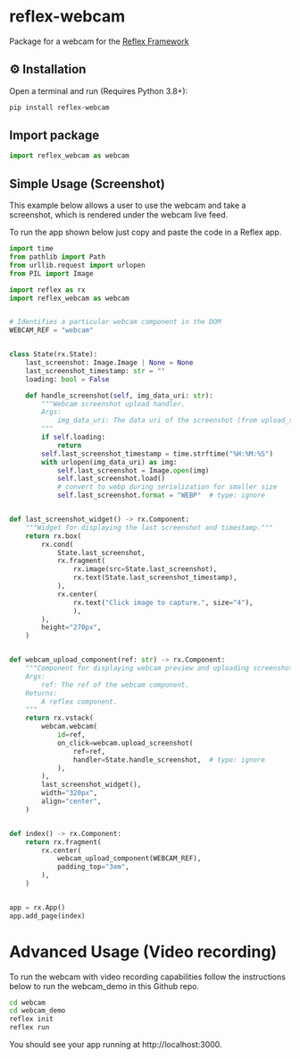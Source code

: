 # reflex-webcam

Package for a webcam for the [Reflex Framework](https://github.com/reflex-dev/reflex)


## ⚙️ Installation

Open a terminal and run (Requires Python 3.8+):

```bash
pip install reflex-webcam
```

## Import package

```python
import reflex_webcam as webcam
```

## Simple Usage (Screenshot)

This example below allows a user to use the webcam and take a screenshot, which is rendered under the webcam live feed.

To run the app shown below just copy and paste the code in a Reflex app. 

```python
import time
from pathlib import Path
from urllib.request import urlopen
from PIL import Image

import reflex as rx
import reflex_webcam as webcam


# Identifies a particular webcam component in the DOM
WEBCAM_REF = "webcam"


class State(rx.State):
    last_screenshot: Image.Image | None = None
    last_screenshot_timestamp: str = ""
    loading: bool = False

    def handle_screenshot(self, img_data_uri: str):
        """Webcam screenshot upload handler.
        Args:
            img_data_uri: The data uri of the screenshot (from upload_screenshot).
        """
        if self.loading:
            return
        self.last_screenshot_timestamp = time.strftime("%H:%M:%S")
        with urlopen(img_data_uri) as img:
            self.last_screenshot = Image.open(img)
            self.last_screenshot.load()
            # convert to webp during serialization for smaller size
            self.last_screenshot.format = "WEBP"  # type: ignore


def last_screenshot_widget() -> rx.Component:
    """Widget for displaying the last screenshot and timestamp."""
    return rx.box(
        rx.cond(
            State.last_screenshot,
            rx.fragment(
                rx.image(src=State.last_screenshot),
                rx.text(State.last_screenshot_timestamp),
            ),
            rx.center(
                rx.text("Click image to capture.", size="4"),
                ),
        ),
        height="270px",
    )


def webcam_upload_component(ref: str) -> rx.Component:
    """Component for displaying webcam preview and uploading screenshots.
    Args:
        ref: The ref of the webcam component.
    Returns:
        A reflex component.
    """
    return rx.vstack(
        webcam.webcam(
            id=ref,
            on_click=webcam.upload_screenshot(
                ref=ref,
                handler=State.handle_screenshot,  # type: ignore
            ),
        ),
        last_screenshot_widget(),
        width="320px",
        align="center",
    )


def index() -> rx.Component:
    return rx.fragment(
        rx.center(
            webcam_upload_component(WEBCAM_REF),
            padding_top="3em",
        ),
    )


app = rx.App()
app.add_page(index)
```


# Advanced Usage (Video recording)

To run the webcam with video recording capabilities follow the instructions below to run the webcam_demo in this Github repo.

```bash
cd webcam
cd webcam_demo
reflex init
reflex run
```

You should see your app running at http://localhost:3000.